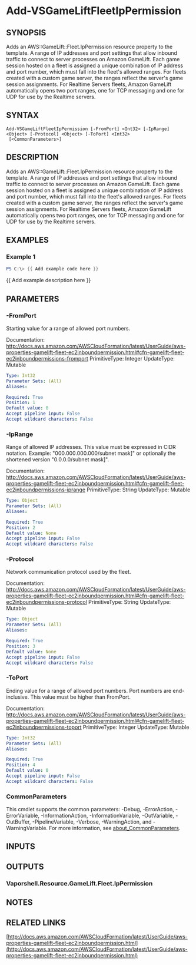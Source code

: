 # Add-VSGameLiftFleetIpPermission

## SYNOPSIS
Adds an AWS::GameLift::Fleet.IpPermission resource property to the template.
A range of IP addresses and port settings that allow inbound traffic to connect to server processes on Amazon GameLift.
Each game session hosted on a fleet is assigned a unique combination of IP address and port number, which must fall into the fleet's allowed ranges.
For fleets created with a custom game server, the ranges reflect the server's game session assignments.
For Realtime Servers fleets, Amazon GameLift automatically opens two port ranges, one for TCP messaging and one for UDP for use by the Realtime servers.

## SYNTAX

```
Add-VSGameLiftFleetIpPermission [-FromPort] <Int32> [-IpRange] <Object> [-Protocol] <Object> [-ToPort] <Int32>
 [<CommonParameters>]
```

## DESCRIPTION
Adds an AWS::GameLift::Fleet.IpPermission resource property to the template.
A range of IP addresses and port settings that allow inbound traffic to connect to server processes on Amazon GameLift.
Each game session hosted on a fleet is assigned a unique combination of IP address and port number, which must fall into the fleet's allowed ranges.
For fleets created with a custom game server, the ranges reflect the server's game session assignments.
For Realtime Servers fleets, Amazon GameLift automatically opens two port ranges, one for TCP messaging and one for UDP for use by the Realtime servers.

## EXAMPLES

### Example 1
```powershell
PS C:\> {{ Add example code here }}
```

{{ Add example description here }}

## PARAMETERS

### -FromPort
Starting value for a range of allowed port numbers.

Documentation: http://docs.aws.amazon.com/AWSCloudFormation/latest/UserGuide/aws-properties-gamelift-fleet-ec2inboundpermission.html#cfn-gamelift-fleet-ec2inboundpermissions-fromport
PrimitiveType: Integer
UpdateType: Mutable

```yaml
Type: Int32
Parameter Sets: (All)
Aliases:

Required: True
Position: 1
Default value: 0
Accept pipeline input: False
Accept wildcard characters: False
```

### -IpRange
Range of allowed IP addresses.
This value must be expressed in CIDR notation.
Example: "000.000.000.000/subnet mask\]" or optionally the shortened version "0.0.0.0/subnet mask\]".

Documentation: http://docs.aws.amazon.com/AWSCloudFormation/latest/UserGuide/aws-properties-gamelift-fleet-ec2inboundpermission.html#cfn-gamelift-fleet-ec2inboundpermissions-iprange
PrimitiveType: String
UpdateType: Mutable

```yaml
Type: Object
Parameter Sets: (All)
Aliases:

Required: True
Position: 2
Default value: None
Accept pipeline input: False
Accept wildcard characters: False
```

### -Protocol
Network communication protocol used by the fleet.

Documentation: http://docs.aws.amazon.com/AWSCloudFormation/latest/UserGuide/aws-properties-gamelift-fleet-ec2inboundpermission.html#cfn-gamelift-fleet-ec2inboundpermissions-protocol
PrimitiveType: String
UpdateType: Mutable

```yaml
Type: Object
Parameter Sets: (All)
Aliases:

Required: True
Position: 3
Default value: None
Accept pipeline input: False
Accept wildcard characters: False
```

### -ToPort
Ending value for a range of allowed port numbers.
Port numbers are end-inclusive.
This value must be higher than FromPort.

Documentation: http://docs.aws.amazon.com/AWSCloudFormation/latest/UserGuide/aws-properties-gamelift-fleet-ec2inboundpermission.html#cfn-gamelift-fleet-ec2inboundpermissions-toport
PrimitiveType: Integer
UpdateType: Mutable

```yaml
Type: Int32
Parameter Sets: (All)
Aliases:

Required: True
Position: 4
Default value: 0
Accept pipeline input: False
Accept wildcard characters: False
```

### CommonParameters
This cmdlet supports the common parameters: -Debug, -ErrorAction, -ErrorVariable, -InformationAction, -InformationVariable, -OutVariable, -OutBuffer, -PipelineVariable, -Verbose, -WarningAction, and -WarningVariable. For more information, see [about_CommonParameters](http://go.microsoft.com/fwlink/?LinkID=113216).

## INPUTS

## OUTPUTS

### Vaporshell.Resource.GameLift.Fleet.IpPermission
## NOTES

## RELATED LINKS

[http://docs.aws.amazon.com/AWSCloudFormation/latest/UserGuide/aws-properties-gamelift-fleet-ec2inboundpermission.html](http://docs.aws.amazon.com/AWSCloudFormation/latest/UserGuide/aws-properties-gamelift-fleet-ec2inboundpermission.html)

